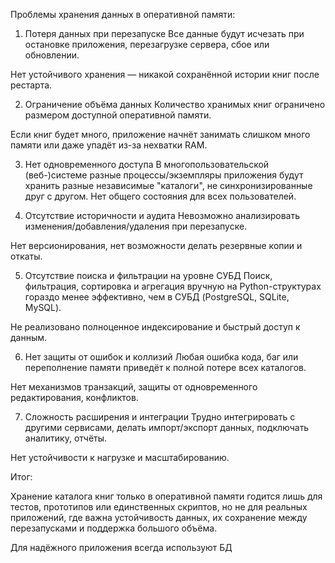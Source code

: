 ﻿Проблемы хранения данных в оперативной памяти: 
 
1. Потеря данных при перезапуске
Все данные будут исчезать при остановке приложения, перезагрузке сервера, сбое или обновлении.

Нет устойчивого хранения — никакой сохранённой истории книг после рестарта.

2. Ограничение объёма данных
Количество хранимых книг ограничено размером доступной оперативной памяти.

Если книг будет много, приложение начнёт занимать слишком много памяти или даже упадёт из-за нехватки RAM.

3. Нет одновременного доступа
В многопользовательской (веб-)системе разные процессы/экземпляры приложения будут хранить разные независимые "каталоги", не синхронизированные друг с другом. Нет общего состояния для всех пользователей.

4. Отсутствие историчности и аудита
Невозможно анализировать изменения/добавления/удаления при перезапуске.

Нет версионирования, нет возможности делать резервные копии и откаты.

5. Отсутствие поиска и фильтрации на уровне СУБД
Поиск, фильтрация, сортировка и агрегация вручную на Python-структурах гораздо менее эффективно, чем в СУБД (PostgreSQL, SQLite, MySQL).

Не реализовано полноценное индексирование и быстрый доступ к данным.

6. Нет защиты от ошибок и коллизий
Любая ошибка кода, баг или переполнение памяти приведёт к полной потере всех каталогов.

Нет механизмов транзакций, защиты от одновременного редактирования, конфликтов.

7. Сложность расширения и интеграции
Трудно интегрировать с другими сервисами, делать импорт/экспорт данных, подключать аналитику, отчёты.

Нет устойчивости к нагрузке и масштабированию.

Итог:

Хранение каталога книг только в оперативной памяти годится лишь для тестов, прототипов или единственных скриптов, но не для реальных приложений, где важна устойчивость данных, их сохранение между перезапусками и поддержка большого объёма.

Для надёжного приложения всегда используют БД


